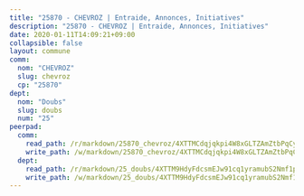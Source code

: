 ```yaml
---
title: "25870 - CHEVROZ | Entraide, Annonces, Initiatives"
description: "25870 - CHEVROZ | Entraide, Annonces, Initiatives"
date: 2020-01-11T14:09:21+09:00
collapsible: false
layout: commune
comm:
  nom: "CHEVROZ"
  slug: chevroz
  cp: "25870"
dept:
  nom: "Doubs"
  slug: doubs
  num: "25"
peerpad:
  comm:
    read_path: /r/markdown/25870_chevroz/4XTTMCdqjqkpi4W8xGLTZAmZtbPqCyjYY9oe9beRmTdyvC6Sc
    write_path: /w/markdown/25870_chevroz/4XTTMCdqjqkpi4W8xGLTZAmZtbPqCyjYY9oe9beRmTdyvC6Sc-K3TgUL6Jim2j2ktGX8cBUVrrP4CRVhNn8TtaorVKzRuosm87CoaKpKVkVEbZN8kXpQDC6YGn4nSrx36uB6XTbQLJR9r5GZpGyK9hkquEbNrEuMckE5UWP6FL7M53wZ5mrFn4dM8t
  dept:
    read_path: /r/markdown/25_doubs/4XTTM9HdyFdcsmEJw91cq1yramubS2Nmf1ps2s84xcMxY74Zv
    write_path: /w/markdown/25_doubs/4XTTM9HdyFdcsmEJw91cq1yramubS2Nmf1ps2s84xcMxY74Zv-K3TgURza6A4QY75MscA2g52nUX9tjMQaHW9mgBSgyRKNNp3M6gkaXA9iDDtpbSx22mTSZbQLYS1izbwsznz8e9u5BERCmGKxZ379xV2nAaDe1bGyxrjytc7G1EcbGtknRFYQ1Lxp
---
```


